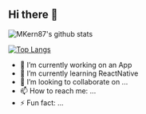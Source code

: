 ## Hi there 👋



![MKern87's github stats](https://github-readme-stats.vercel.app/api?username=MKern87&show_icons=true&theme=highcontrast&rank_icon=github)

[![Top Langs](https://github-readme-stats.vercel.app/api/top-langs/?username=MKern87&langs_count=8&layout=donut&theme=highcontrast)](https://github.com/anuraghazra/github-readme-stats)




- 🔭 I’m currently working on an App
- 🌱 I’m currently learning ReactNative
- 👯 I’m looking to collaborate on ...
- 📫 How to reach me: ...
- ⚡ Fun fact: ...

